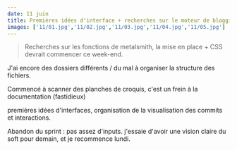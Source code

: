 ```yaml
---
date: 11 juin
title: Premières idées d'interface + recherches sur le moteur de blogging
images: ['11/01.jpg','11/02.jpg','11/03.jpg','11/04.jpg','11/05.jpg']
---
```

> Recherches sur les fonctions de metalsmith, la mise en place + CSS devrait commencer ce week-end.

J'ai encore des dossiers différents / du mal à organiser la structure des fichiers.

Commencé à scanner des planches de croquis, c'est un frein à la documentation (fastidieux)

premières idées d'interfaces, organisation de la visualisation des commits et interactions.

Abandon du sprint : pas assez d'inputs. j'essaie d'avoir une vision claire du soft pour demain, et je recommence lundi.